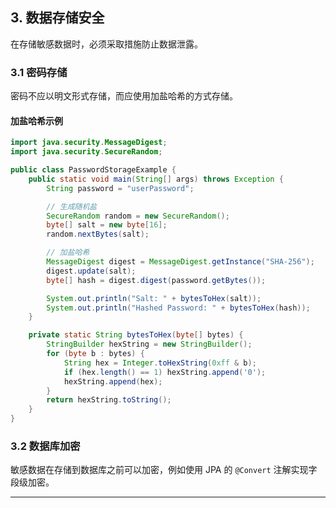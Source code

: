 ## **3. 数据存储安全**

在存储敏感数据时，必须采取措施防止数据泄露。

### **3.1 密码存储**

密码不应以明文形式存储，而应使用加盐哈希的方式存储。

#### **加盐哈希示例**

```java
import java.security.MessageDigest;
import java.security.SecureRandom;

public class PasswordStorageExample {
    public static void main(String[] args) throws Exception {
        String password = "userPassword";

        // 生成随机盐
        SecureRandom random = new SecureRandom();
        byte[] salt = new byte[16];
        random.nextBytes(salt);

        // 加盐哈希
        MessageDigest digest = MessageDigest.getInstance("SHA-256");
        digest.update(salt);
        byte[] hash = digest.digest(password.getBytes());

        System.out.println("Salt: " + bytesToHex(salt));
        System.out.println("Hashed Password: " + bytesToHex(hash));
    }

    private static String bytesToHex(byte[] bytes) {
        StringBuilder hexString = new StringBuilder();
        for (byte b : bytes) {
            String hex = Integer.toHexString(0xff & b);
            if (hex.length() == 1) hexString.append('0');
            hexString.append(hex);
        }
        return hexString.toString();
    }
}
```

### **3.2 数据库加密**

敏感数据在存储到数据库之前可以加密，例如使用 JPA 的 `@Convert` 注解实现字段级加密。

---